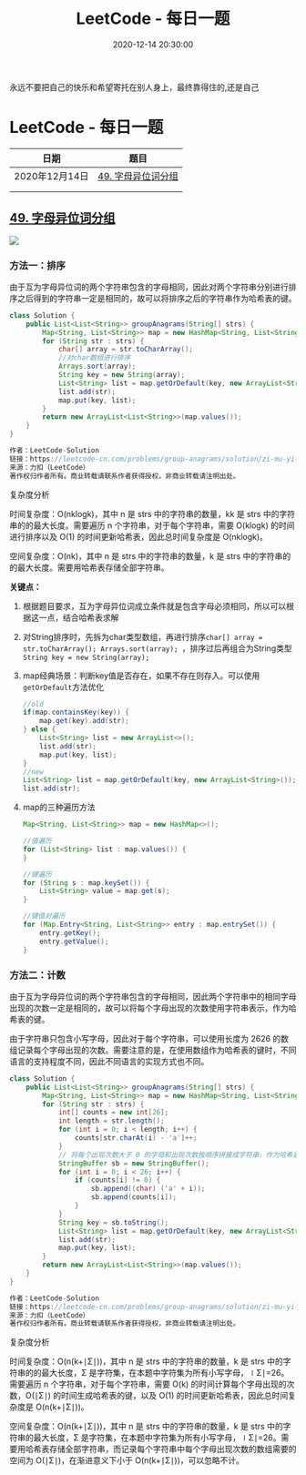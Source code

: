 ﻿---
title: LeetCode - 每日一题
tags:
  - LeetCode
categories:
  - LeetCode
comments: true
date: 2020-12-14 20:30:00


---

永远不要把自己的快乐和希望寄托在别人身上，最终靠得住的,还是自己

<!--more-->

# LeetCode - 每日一题

|      日期      |            题目             |
| :------------: | :-------------------------: |
| 2020年12月14日 | [49. 字母异位词分组](#jump) |
|                |                             |
|                |                             |

## [49. 字母异位词分组](#jump)

![](https://cdn.jsdelivr.net/gh/javahub-yuan/forBlogImages@master/img/20201214223301.png)

### 方法一：排序

由于互为字母异位词的两个字符串包含的字母相同，因此对两个字符串分别进行排序之后得到的字符串一定是相同的，故可以将排序之后的字符串作为哈希表的键。

```java
class Solution {
    public List<List<String>> groupAnagrams(String[] strs) {
        Map<String, List<String>> map = new HashMap<String, List<String>>();
        for (String str : strs) {
            char[] array = str.toCharArray();
            //对char数组进行排序
            Arrays.sort(array);
            String key = new String(array);
            List<String> list = map.getOrDefault(key, new ArrayList<String>());
            list.add(str);
            map.put(key, list);
        }
        return new ArrayList<List<String>>(map.values());
    }
}

作者：LeetCode-Solution
链接：https://leetcode-cn.com/problems/group-anagrams/solution/zi-mu-yi-wei-ci-fen-zu-by-leetcode-solut-gyoc/
来源：力扣（LeetCode）
著作权归作者所有。商业转载请联系作者获得授权，非商业转载请注明出处。
```

复杂度分析

时间复杂度：O(nklogk)，其中 n 是 strs 中的字符串的数量，kk 是 strs 中的字符串的的最大长度。需要遍历 n 个字符串，对于每个字符串，需要 O(klogk) 的时间进行排序以及 O(1) 的时间更新哈希表，因此总时间复杂度是 O(nklogk)。

空间复杂度：O(nk)，其中 n 是 strs 中的字符串的数量，k 是 strs 中的字符串的的最大长度。需要用哈希表存储全部字符串。



**关键点：**

1. 根据题目要求，互为字母异位词成立条件就是包含字母必须相同，所以可以根据这一点，结合哈希表求解

2. 对String排序时，先拆为char类型数组，再进行排序`char[] array = str.toCharArray(); Arrays.sort(array); `，排序过后再组合为String类型`String key = new String(array);`

3. map经典场景：判断key值是否存在，如果不存在则存入。可以使用`getOrDefault`方法优化

   ```java
   //old
   if(map.containsKey(key)) {
       map.get(key).add(str);
   } else {
       List<String> list = new ArrayList<>();
       list.add(str);
       map.put(key, list);
   }
   //new
   List<String> list = map.getOrDefault(key, new ArrayList<String>());
   list.add(str);
   ```

4. map的三种遍历方法

   ```java
   Map<String, List<String>> map = new HashMap<>();
   
   //值遍历
   for (List<String> list : map.values()) {
   }
   
   //键遍历
   for (String s : map.keySet()) {
       List<String> value = map.get(s);
   }
   
   //键值对遍历
   for (Map.Entry<String, List<String>> entry : map.entrySet()) {
       entry.getKey();
       entry.getValue();
   }
   ```

### 方法二：计数

由于互为字母异位词的两个字符串包含的字母相同，因此两个字符串中的相同字母出现的次数一定是相同的，故可以将每个字母出现的次数使用字符串表示，作为哈希表的键。

由于字符串只包含小写字母，因此对于每个字符串，可以使用长度为 2626 的数组记录每个字母出现的次数。需要注意的是，在使用数组作为哈希表的键时，不同语言的支持程度不同，因此不同语言的实现方式也不同。

```java
class Solution {
    public List<List<String>> groupAnagrams(String[] strs) {
        Map<String, List<String>> map = new HashMap<String, List<String>>();
        for (String str : strs) {
            int[] counts = new int[26];
            int length = str.length();
            for (int i = 0; i < length; i++) {
                counts[str.charAt(i) - 'a']++;
            }
            // 将每个出现次数大于 0 的字母和出现次数按顺序拼接成字符串，作为哈希表的键
            StringBuffer sb = new StringBuffer();
            for (int i = 0; i < 26; i++) {
                if (counts[i] != 0) {
                    sb.append((char) ('a' + i));
                    sb.append(counts[i]);
                }
            }
            String key = sb.toString();
            List<String> list = map.getOrDefault(key, new ArrayList<String>());
            list.add(str);
            map.put(key, list);
        }
        return new ArrayList<List<String>>(map.values());
    }
}

作者：LeetCode-Solution
链接：https://leetcode-cn.com/problems/group-anagrams/solution/zi-mu-yi-wei-ci-fen-zu-by-leetcode-solut-gyoc/
来源：力扣（LeetCode）
著作权归作者所有。商业转载请联系作者获得授权，非商业转载请注明出处。
```

复杂度分析

时间复杂度：O(n(k+∣Σ∣))，其中 n 是 strs 中的字符串的数量，k 是 strs 中的字符串的的最大长度，Σ 是字符集，在本题中字符集为所有小写字母，∣Σ∣=26。需要遍历 n 个字符串，对于每个字符串，需要 O(k) 的时间计算每个字母出现的次数，O(∣Σ∣) 的时间生成哈希表的键，以及 O(1) 的时间更新哈希表，因此总时间复杂度是 O(n(k+∣Σ∣))。

空间复杂度：O(n(k+∣Σ∣))，其中 n 是 strs 中的字符串的数量，k 是 strs 中的字符串的最大长度，Σ 是字符集，在本题中字符集为所有小写字母，∣Σ∣=26。需要用哈希表存储全部字符串，而记录每个字符串中每个字母出现次数的数组需要的空间为 O(∣Σ∣)，在渐进意义下小于 O(n(k+∣Σ∣))，可以忽略不计。
